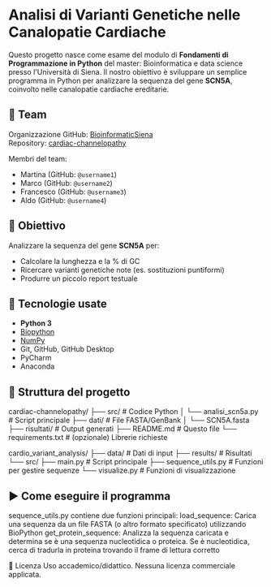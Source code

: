 # Analisi di Varianti Genetiche nelle Canalopatie Cardiache

Questo progetto nasce come esame del modulo di **Fondamenti di Programmazione in Python** del master: Bioinformatica e data science presso l'Università di Siena. Il nostro obiettivo è sviluppare un semplice programma in Python per analizzare la sequenza del gene **SCN5A**, coinvolto nelle canalopatie cardiache ereditarie.

## 👥 Team

Organizzazione GitHub: [BioinformaticSiena](https://github.com/BioinformaticSiena)  
Repository: [cardiac-channelopathy](https://github.com/BioinformaticSiena/cardiac-channelopathy)

Membri del team:
- Martina (GitHub: `@username1`)
- Marco (GitHub: `@username2`)
- Francesco (GitHub: `@username3`)
- Aldo (GitHub: `@username4`)

## 🧬 Obiettivo

Analizzare la sequenza del gene **SCN5A** per:
- Calcolare la lunghezza e la % di GC
- Ricercare varianti genetiche note (es. sostituzioni puntiformi)
- Produrre un piccolo report testuale

## 🧰 Tecnologie usate

- **Python 3**
- [Biopython](https://biopython.org)
- [NumPy](https://numpy.org)
- Git, GitHub, GitHub Desktop
- PyCharm
- Anaconda

## 📁 Struttura del progetto

cardiac-channelopathy/
├── src/ # Codice Python
│ └── analisi_scn5a.py # Script principale
├── dati/ # File FASTA/GenBank
│ └── SCN5A.fasta
├── risultati/ # Output generati
├── README.md # Questo file
└── requirements.txt # (opzionale) Librerie richieste

cardio_variant_analysis/
├── data/                  # Dati di input
├── results/               # Risultati
└── src/
    ├── main.py            # Script principale
    ├── sequence_utils.py  # Funzioni per gestire sequenze
    └── visualize.py       # Funzioni di visualizzazione

## ▶️ Come eseguire il programma
sequence_utils.py contiene due funzioni principali:
load_sequence: Carica una sequenza da un file FASTA (o altro formato specificato) utilizzando BioPython
get_protein_sequence: Analizza la sequenza caricata e determina se è una sequenza nucleotidica o proteica. Se è nucleotidica, cerca di tradurla in proteina trovando il frame di lettura corretto

📄 Licenza
Uso accademico/didattico. Nessuna licenza commerciale applicata.
